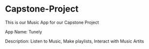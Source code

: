 # Capstone-Project
 This is our Music App for our Capstone Project


App Name: Tunely

Description: Listen to Music, Make playlists, Interact with Music Artits